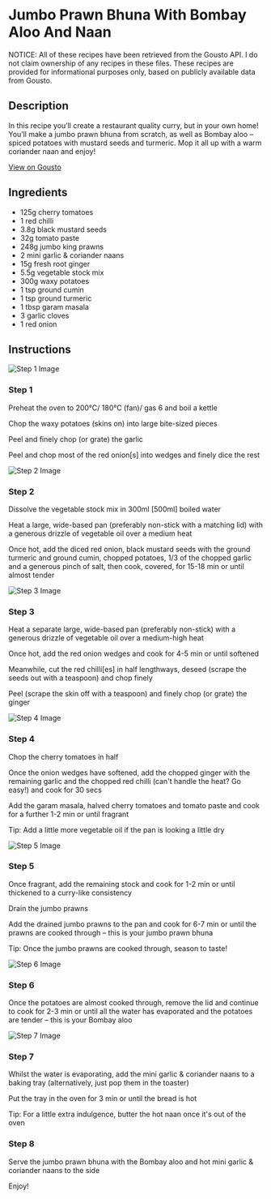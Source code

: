 # Jumbo Prawn Bhuna With Bombay Aloo And Naan

NOTICE: All of these recipes have been retrieved from the Gousto API. I do not claim ownership of any recipes in these files. These recipes are provided for informational purposes only, based on publicly available data from Gousto.

## Description

In this recipe you’ll create a restaurant quality curry, but in your own home! You’ll make a jumbo prawn bhuna from scratch, as well as Bombay aloo – spiced potatoes with mustard seeds and turmeric. Mop it all up with a warm coriander naan and enjoy!

[View on Gousto](https://www.gousto.co.uk/recipes/cookbook/jumbo-prawn-bhuna-with-bombay-aloo-and-naan)

## Ingredients

- 125g cherry tomatoes
- 1 red chilli
- 3.8g black mustard seeds
- 32g tomato paste
- 248g jumbo king prawns
- 2 mini garlic & coriander naans
- 15g fresh root ginger 
- 5.5g vegetable stock mix
- 300g waxy potatoes
- 1 tsp ground cumin
- 1 tsp ground turmeric
- 1 tbsp garam masala
- 3 garlic cloves
- 1 red onion

## Instructions

![Step 1 Image](https://production-media.gousto.co.uk/cms/recipe-step-image/R2342Step-1-x200.jpg)

### Step 1

Preheat the oven to 200°C/ 180°C (fan)/ gas 6 and boil a kettle

Chop the waxy potatoes (skins on) into large bite-sized pieces

Peel and finely chop (or grate) the garlic

Peel and chop most of the red onion<span class="text-danger">[s]</span> into wedges and finely dice the rest

![Step 2 Image](https://production-media.gousto.co.uk/cms/recipe-step-image/R2342Step-2-x200.jpg)

### Step 2

Dissolve the vegetable stock mix in 300ml <span class="text-danger">[500ml]</span> boiled water

Heat a large, wide-based pan (preferably non-stick with a matching lid) with a generous drizzle of vegetable oil over a medium heat

Once hot, add the diced red onion, black mustard seeds  with the ground turmeric and ground cumin, chopped potatoes, 1/3 of the chopped garlic and a generous pinch of salt, then cook, covered, for 15-18 min or until almost tender

![Step 3 Image](https://production-media.gousto.co.uk/cms/recipe-step-image/R2342Step-3-x200.jpg)

### Step 3

Heat a separate large, wide-based pan (preferably non-stick) with a generous drizzle of vegetable oil over a medium-high heat

Once hot, add the red onion wedges and cook for 4-5 min or until softened

Meanwhile, cut the red chilli<span class="text-danger">[es]</span> in half lengthways, deseed (scrape the seeds out with a teaspoon) and chop finely

Peel (scrape the skin off with a teaspoon) and finely chop (or grate) the ginger

![Step 4 Image](https://production-media.gousto.co.uk/cms/recipe-step-image/R2342Step-4-x200.jpg)

### Step 4

Chop the cherry tomatoes in half

Once the onion wedges have softened, add the chopped ginger with the remaining garlic and the chopped red chilli (can't handle the heat? Go easy!) and cook for 30 secs

Add the garam masala, halved cherry tomatoes and tomato paste and cook for a further 1-2 min or until fragrant

Tip: Add a little more vegetable oil if the pan is looking a little dry

![Step 5 Image](https://production-media.gousto.co.uk/cms/recipe-step-image/R2342Step-5-x200.jpg)

### Step 5

Once fragrant, add the remaining stock and cook for 1-2 min or until thickened to a curry-like consistency

Drain the jumbo prawns

Add the drained jumbo prawns to the pan and cook for 6-7 min or until the prawns are cooked through – this is your jumbo prawn bhuna

Tip: Once the jumbo prawns are cooked through, season to taste!

![Step 6 Image](https://production-media.gousto.co.uk/cms/recipe-step-image/R2342Step-6-x200.jpg)

### Step 6

Once the potatoes are almost cooked through, remove the lid and continue to cook for 2-3 min or until all the water has evaporated and the potatoes are tender – this is your Bombay aloo

![Step 7 Image](https://production-media.gousto.co.uk/cms/recipe-step-image/R2342Step-7-x200.jpg)

### Step 7

Whilst the water is evaporating, add the mini garlic & coriander naans to a baking tray (alternatively, just pop them in the toaster)

Put the tray in the oven for 3 min or until the bread is hot

Tip: For a little extra indulgence, butter the hot naan once it's out of the oven

### Step 8

Serve the jumbo prawn bhuna with the Bombay aloo and hot mini garlic & coriander naans to the side

Enjoy!

